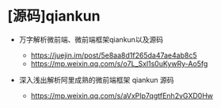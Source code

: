 # [源码]qiankun

- 万字解析微前端、微前端框架qiankun以及源码 
    - https://juejin.im/post/5e8aa8d1f265da47ae4ab8c5
    - https://mp.weixin.qq.com/s/o7L_Sxl1s0uKywRy-Ao5fg

- 深入浅出解析阿里成熟的微前端框架 qiankun 源码
  - https://mp.weixin.qq.com/s/aVxPIp7qgtfEnh2vGXD0Hw
